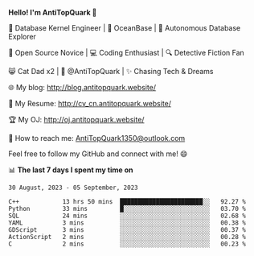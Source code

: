 
**Hello! I'm AntiTopQuark 👋**

🔧 Database Kernel Engineer | 🌊 OceanBase | 🤖 Autonomous Database Explorer

🌱 Open Source Novice | 💻 Coding Enthusiast | 🔍 Detective Fiction Fan

😸 Cat Dad x2 | 🎉 @AntiTopQuark | ✨ Chasing Tech & Dreams

🌐 My blog: http://blog.antitopquark.website/

📄 My Resume: http://cv_cn.antitopquark.website/

🏆 My OJ: http://oj.antitopquark.website/

📧 How to reach me: AntiTopQuark1350@outlook.com

Feel free to follow my GitHub and connect with me! 😄

📊 **The last 7 days I spent my time on** 

<!--START_SECTION:waka-->
```text
30 August, 2023 - 05 September, 2023

C++            13 hrs 50 mins  ███████████████████████░░   92.27 % 
Python         33 mins         █░░░░░░░░░░░░░░░░░░░░░░░░   03.70 % 
SQL            24 mins         ░░░░░░░░░░░░░░░░░░░░░░░░░   02.68 % 
YAML           3 mins          ░░░░░░░░░░░░░░░░░░░░░░░░░   00.38 % 
GDScript       3 mins          ░░░░░░░░░░░░░░░░░░░░░░░░░   00.37 % 
ActionScript   2 mins          ░░░░░░░░░░░░░░░░░░░░░░░░░   00.28 % 
C              2 mins          ░░░░░░░░░░░░░░░░░░░░░░░░░   00.23 %
```
<!--END_SECTION:waka-->


